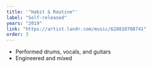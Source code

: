 ```yaml
---
title: '"Habit & Routine"'
label: "Self-released"
years: "2019"
link: "https://artist.landr.com/music/628810708741"
order: 3
---
```


- Performed drums, vocals, and guitars
- Engineered and mixed
